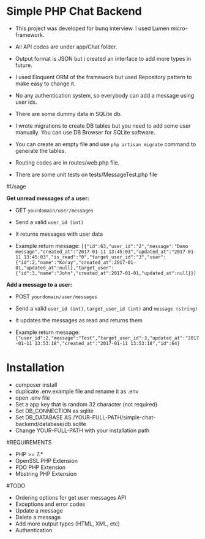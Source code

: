 # Simple PHP Chat Backend
- This project was developed for bunq interview. I used Lumen micro-framework.

- All API codes are under app/Chat folder.
- Output format is JSON but i created an interface to add more types in future.
- I used Eloquent ORM of the framework but used Repository pattern to make easy to change it.
- No any authentication system, so everybody can add a message using user ids.
- There are some dummy data in SQLite db.
- I wrote migrations to create DB tables but you need to add some user manually. You can use DB Browser for SQLite software.

- You can create an empty file and use `php artisan migrate` command to generate the tables.
- Routing codes are in routes/web.php file.
- There are some unit tests on tests/MessageTest.php file

#Usage

**Get unread messages of a user:**

- GET `yourdomain/user/messages`

- Send a valid `user_id (int)`

- It returns messages with user data

- Example return message: `[{"id":63,"user_id":"2","message":"Demo message","created_at":"2017-01-11 13:45:03","updated_at":"2017-01-11 13:45:03","is_read":"0","target_user_id":"3","user":{"id":2,"name":"Koray","created_at":2017-01-01,"updated_at":null},"target_user":{"id":3,"name":"John","created_at":2017-01-01,"updated_at":null}}]`

**Add a message to a user:**

- POST `yourdomain/user/messages`

- Send a valid `user_id (int)`, `target_user_id (int)` and `message (string)`

- It updates the messages as read and returns them

- Example return message: `{"user_id":2,"message":"Test","target_user_id":3,"updated_at":"2017-01-11 13:53:18","created_at":"2017-01-11 13:53:18","id":64}`

# Installation
- composer install
- duplicate .env.example file and rename it as .env
- open .env file
- Set a app key that is random 32 character (not required)
- Set DB_CONNECTION as sqlite
- Set DB_DATABASE AS /YOUR-FULL-PATH/simple-chat-backend/database/db.sqlite
- Change YOUR-FULL-PATH with your installation path

#REQUIREMENTS
- PHP >= 7.*
- OpenSSL PHP Extension
- PDO PHP Extension
- Mbstring PHP Extension

#TODO
- Ordering options for get user messages API
- Exceptions and error codes
- Update a message
- Delete a message
- Add more output types (HTML, XML, etc)
- Authentication
